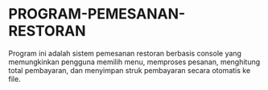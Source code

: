 # PROGRAM-PEMESANAN-RESTORAN
Program ini adalah sistem pemesanan restoran berbasis console yang memungkinkan pengguna memilih menu, memproses pesanan, menghitung total pembayaran, dan menyimpan struk pembayaran secara otomatis ke file.
